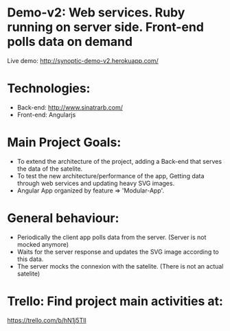 Demo-v2: Web services. Ruby running on server side. Front-end polls data on demand
==================================================================================

Live demo:
http://synoptic-demo-v2.herokuapp.com/

# Technologies:

 * Back-end: http://www.sinatrarb.com/
 * Front-end: Angularjs

# Main Project Goals:

 * To extend the architecture of the project, adding a Back-end that serves the data of the satelite.
 * To test the new architecture/performance of the app, Getting data through web services and updating heavy SVG images.
 * Angular App organized by feature => 'Modular-App'.

# General behaviour: 

 * Periodically the client app polls data from the server. (Server is not mocked anymore)
 * Waits for the server response and updates the SVG image according to this data.
 * The server mocks the connexion with the satelite. (There is not an actual satelite)

# Trello: Find project main activities at:

https://trello.com/b/hN1j5TIl